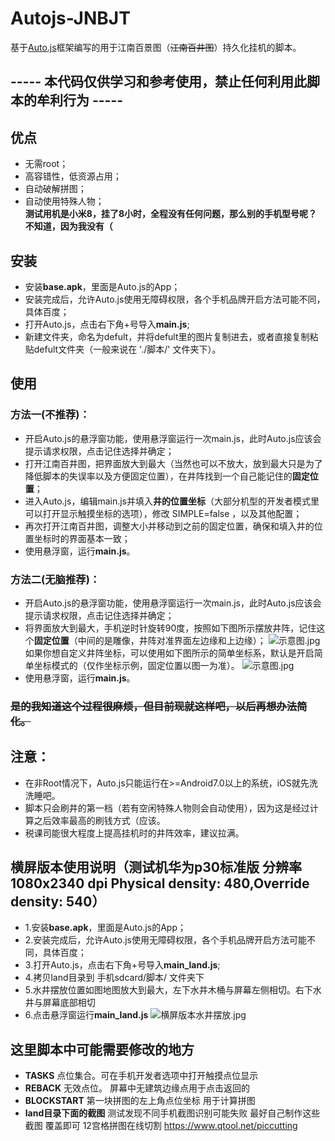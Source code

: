 # Autojs-JNBJT
基于[Auto.js](https://hyb1996.github.io/AutoJs-Docs/#/)框架编写的用于江南百景图（~~江南百井图~~）持久化挂机的脚本。  

## ----- 本代码仅供学习和参考使用，禁止任何利用此脚本的牟利行为 -----

## 优点
+ 无需root；  
+ 高容错性，低资源占用；  
+ 自动破解拼图；  
+ 自动使用特殊人物；  
**测试用机是小米8，挂了8小时，全程没有任何问题，那么别的手机型号呢？不知道，因为我没有（**  


## 安装
+ 安装**base.apk**，里面是Auto.js的App；
+ 安装完成后，允许Auto.js使用无障碍权限，各个手机品牌开启方法可能不同，具体百度；
+ 打开Auto.js，点击右下角+号导入**main.js**;
+ 新建文件夹，命名为defult，并将defult里的图片复制进去，或者直接复制粘贴defult文件夹（一般来说在 './脚本/' 文件夹下）。

## 使用
### 方法一(不推荐)：
+ 开启Auto.js的悬浮窗功能，使用悬浮窗运行一次main.js，此时Auto.js应该会提示请求权限，点击记住选择并确定；
+ 打开江南百井图，把界面放大到最大（当然也可以不放大，放到最大只是为了降低脚本的失误率以及方便固定位置），在井阵找到一个自己能记住的**固定位置**；
+ 进入Auto.js，编辑main.js并填入**井的位置坐标**（大部分机型的开发者模式里可以打开显示触摸坐标的选项），修改 SIMPLE=false ，以及其他配置；
+ 再次打开江南百井图，调整大小并移动到之前的固定位置，确保和填入井的位置坐标时的界面基本一致；
+ 使用悬浮窗，运行**main.js**。

### 方法二(无脑推荐)：
+ 开启Auto.js的悬浮窗功能，使用悬浮窗运行一次main.js，此时Auto.js应该会提示请求权限，点击记住选择并确定；
+ 将界面放大到最大，手机逆时针旋转90度，按照如下图所示摆放井阵，记住这个**固定位置**（中间的是雕像，井阵对准界面左边缘和上边缘）；
![示意图.jpg](https://s1.ax1x.com/2020/09/10/wJcmFA.jpg)
如果你想自定义井阵坐标，可以使用如下图所示的简单坐标系，默认是开启简单坐标模式的（仅作坐标示例，固定位置以图一为准）。
![示意图.jpg](https://s1.ax1x.com/2020/09/10/wJrZ8K.png)
+ 使用悬浮窗，运行**main.js**。
### ~~是的我知道这个过程很麻烦，但目前现就这样吧，以后再想办法简化。~~

## 注意：  
+ 在非Root情况下，Auto.js只能运行在>=Android7.0以上的系统，iOS就先洗洗睡吧。
+ 脚本只会刷井的第一档（若有空闲特殊人物则会自动使用），因为这是经过计算之后效率最高的刷钱方式（应该。
+ 税课司能很大程度上提高挂机时的井阵效率，建议拉满。


## 横屏版本使用说明（测试机华为p30标准版  分辨率1080x2340 dpi Physical density: 480,Override density: 540）
+ 1.安装**base.apk**，里面是Auto.js的App；
+ 2.安装完成后，允许Auto.js使用无障碍权限，各个手机品牌开启方法可能不同，具体百度；
+ 3.打开Auto.js，点击右下角+号导入**main_land.js**;
+ 4.拷贝land目录到 手机sdcard/脚本/ 文件夹下 
+ 5.水井摆放位置如图地图放大到最大，左下水井木桶与屏幕左侧相切。右下水井与屏幕底部相切
+ 6.点击悬浮窗运行**main_land.js**
![横屏版本水井摆放.jpg](https://s1.ax1x.com/2020/09/11/wtEAU0.jpg)
## 这里脚本中可能需要修改的地方
+ **TASKS** 点位集合。可在手机开发者选项中打开触摸点位显示
+ **REBACK** 无效点位。 屏幕中无建筑边缘点用于点击返回的
+ **BLOCKSTART** 第一块拼图的左上角点位坐标 用于计算拼图
+ **land目录下面的截图**  测试发现不同手机截图识别可能失败 最好自己制作这些截图 覆盖即可 12宫格拼图在线切割 https://www.qtool.net/piccutting